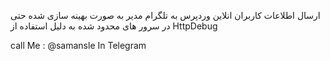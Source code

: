 ارسال اطلاعات کاربران انلاین وردپرس به تلگرام مدیر به صورت بهینه سازی شده
حتی در سرور های محدود شده 
به دلیل استفاده از HttpDebug


call Me : @samansle In Telegram
